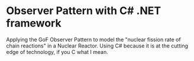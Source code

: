 # Observer Pattern with C# .NET framework

Applying the GoF Observer Pattern to model the "nuclear fission rate of chain reactions" in a Nuclear Reactor.
Using C# because it is at the cutting edge of technology, if you C what I mean.
